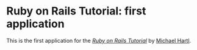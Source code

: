 # Ruby on Rails Tutorial: first application

This is the first application for the
[*Ruby on Rails Tutorial*](http://railstutorial.org/)
by [Michael Hartl](http:://michaelhartl.com/).